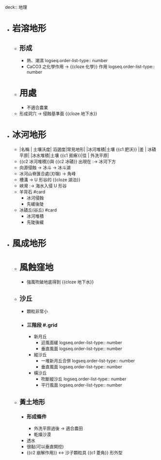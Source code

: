 deck:: 地理

- # 岩溶地形
	- ## 形成
		- 熱、潮濕
		  logseq.order-list-type:: number
		- CaCO3 之化學作用 ->  {{cloze 化學}} 作用
		  logseq.order-list-type:: number
	- # 用處
		- 不適合農業
	- 形成洞穴 -> 侵蝕基準面 {{cloze 地下水}}
- # 冰河地形
	- |名稱        | 土壤沃度| 滔選度|常見地形|
	  |冰河堆積|土壤 {{c1 肥沃}}             |差       | 冰磧平原|
	  |冰水堆積|土壤 {{c1 貧瘠}}|佳        | 外洗平原|
	- {{c2 冰河堆積}}與 {{c2 冰磧}} 出現在 :-> 冰河下方
	- 向源侵蝕 -> 冰斗 -> 冰斗湖
	- 冰河山脊匯合處(刃嶺) -> 角峰
	- 槽溝 -> U 形谷的 {{cloze 湖泊}}
	- 峽灣 :-> 海水入侵 U 形谷
	- 羊背石 #card
		- 冰河侵蝕
		- 先緩後陡
	- 冰磧丘(谷丘) #card
		- 冰河堆積
		- 先陡後緩
- # 風成地形
	- # 風蝕窪地
		- 強風吹破地底得到 {{cloze 地下水}}
	- ## 沙丘
		- 顆粒非常小
		- ### 三階段 #.grid
			- 新月丘
				- 迎風面緩
				  logseq.order-list-type:: number
				- 垂直風面
				  logseq.order-list-type:: number
			- 縱沙丘
				- 一堆新月丘合併
				  logseq.order-list-type:: number
				- 垂直風面
				  logseq.order-list-type:: number
			- 橫沙丘
				- 吹斷縱沙丘
				  logseq.order-list-type:: number
				- 平行風面
				  logseq.order-list-type:: number
	- ## 黃土地形
		- ### 形成條件
			- 外洗平原過後 -> 適合農田
			- 乾燥沙漠
		- 透水
		- 很黏(可以垂直開挖)
		- {{c2 崩解作用}} <-> 沙子顆粒具 {{c1 菱角}} 形外型